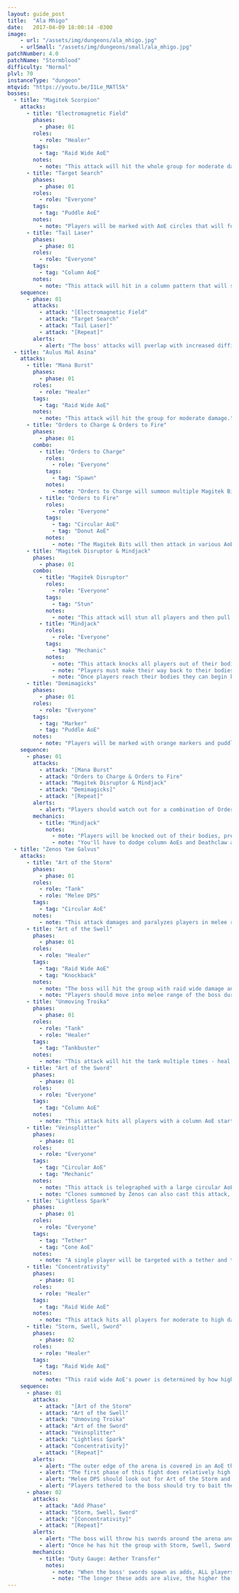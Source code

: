 ```yaml
---
layout: guide_post
title:  "Ala Mhigo"
date:   2017-04-09 18:00:14 -0300
image:
    - url: "/assets/img/dungeons/ala_mhigo.jpg"
    - urlSmall: "/assets/img/dungeons/small/ala_mhigo.jpg"
patchNumber: 4.0
patchName: "Stormblood"
difficulty: "Normal"
plvl: 70
instanceType: "dungeon"
mtqvid: "https://youtu.be/I1Le_MATl5k"
bosses:
  - title: "Magitek Scorpion"
    attacks:
      - title: "Electromagnetic Field"
        phases:
          - phase: 01
        roles:
          - role: "Healer"
        tags:
          - tag: "Raid Wide AoE"
        notes:
          - note: "This attack will hit the whole group for moderate damage - healers keep an eye out."
      - title: "Target Search"
        phases:
          - phase: 01
        roles:
          - role: "Everyone"
        tags:
          - tag: "Puddle AoE"
        notes:
          - note: "Players will be marked with AoE circles that will follow them around - wait for the AoE circle to 'Lock On' by turning dark red and then move out to safety."
      - title: "Tail Laser"
        phases:
          - phase: 01
        roles:
          - role: "Everyone"
        tags:
          - tag: "Column AoE"
        notes:
          - note: "This attack will hit in a column pattern that will split the arena in two for a period of time."
    sequence:
      - phase: 01
        attacks:
          - attack: "[Electromagnetic Field"
          - attack: "Target Search"
          - attack: "Tail Laser]"
          - attack: "[Repeat]"
        alerts:
          - alert: "The boss' attacks will pverlap with increased difficulty as the fight progresses - be sure to avoid puddles splashed around the arena."
  - title: "Aulus Mal Asina"
    attacks:
      - title: "Mana Burst"
        phases:
          - phase: 01
        roles:
          - role: "Healer"
        tags:
          - tag: "Raid Wide AoE"
        notes:
          - note: "This attack will hit the group for moderate damage."
      - title: "Orders to Charge & Orders to Fire"
        phases:
          - phase: 01
        combo:
          - title: "Orders to Charge"
            roles:
              - role: "Everyone"
            tags:
              - tag: "Spawn"
            notes:
              - note: "Orders to Charge will summon multiple Magitek Bits around the arena that cannot be targeted."
          - title: "Orders to Fire"
            roles:
              - role: "Everyone"
            tags:
              - tag: "Circular AoE"
              - tag: "Donut AoE"
            notes:
              - note: "The Magitek Bits will then attack in various AoE patterns - dodge as necessary."
      - title: "Magitek Disruptor & Mindjack"
        phases:
          - phase: 01
        combo:
          - title: "Magitek Disruptor"
            roles:
              - role: "Everyone"
            tags:
              - tag: "Stun"
            notes:
              - note: "This attack will stun all players and then pull them in towards the boss."
          - title: "Mindjack"
            roles:
              - role: "Everyone"
            tags:
              - tag: "Mechanic"
            notes:
              - note: "This attack knocks all players out of their bodies, preventing them from attacking."
              - note: "Players must make their way back to their bodies while avoiding column AoE attacks and Deathclaw adds who will grab and stun you."
              - note: "Once players reach their bodies they can begin killing the adds to help remaining players get back."
      - title: "Demimagicks"
        phases:
          - phase: 01
        roles:
          - role: "Everyone"
        tags:
          - tag: "Marker"
          - tag: "Puddle AoE"
        notes:
          - note: "Players will be marked with orange markers and puddle AoEs will drop where they stand - be sure to avoid other players."
    sequence:
      - phase: 01
        attacks:
          - attack: "[Mana Burst"
          - attack: "Orders to Charge & Orders to Fire"
          - attack: "Magitek Disruptor & Mindjack"
          - attack: "Demimagicks]"
          - attack: "[Repeat]"
        alerts:
          - alert: "Players should watch out for a combination of Orders to Charge & Orders to Fire and Demimagicks as it results in quite a few AoEs to dance around."
        mechanics:
          - title: "Mindjack"
            notes:
              - note: "Players will be knocked out of their bodies, preventing attacks."
              - note: "You'll have to dodge column AoEs and Deathclaw adds while you make your way back to your body before you can continue damaging the boss."
  - title: "Zenos Yae Galvus"
    attacks:
      - title: "Art of the Storm"
        phases:
          - phase: 01
        roles:
          - role: "Tank"
          - role: "Melee DPS"
        tags:
          - tag: "Circular AoE"
        notes:
          - note: "This attack damages and paralyzes players in melee range - stand away from the boss to avoid it."
      - title: "Art of the Swell"
        phases:
          - phase: 01
        roles:
          - role: "Healer"
        tags:
          - tag: "Raid Wide AoE"
          - tag: "Knockback"
        notes:
          - note: "The boss will hit the group with raid wide damage and a knockback that can knock players into the outer edge."
          - note: "Players should move into melee range of the boss during this cast to remain safe."
      - title: "Unmoving Troika"
        phases:
          - phase: 01
        roles:
          - role: "Tank"
          - role: "Healer"
        tags:
          - tag: "Tankbuster"
        notes:
          - note: "This attack will hit the tank multiple times - heal and cooldown as necessary."
      - title: "Art of the Sword"
        phases:
          - phase: 01
        roles:
          - role: "Everyone"
        tags:
          - tag: "Column AoE"
        notes:
          - note: "This attack hits all players with a column AoE starting from the boss - players should spread out to avoid overlap."
      - title: "Veinsplitter"
        phases:
          - phase: 01
        roles:
          - role: "Everyone"
        tags:
          - tag: "Circular AoE"
          - tag: "Mechanic"
        notes:
          - note: "This attack is telegraphed with a large circular AoE."
          - note: "Clones summoned by Zenos can also cast this attack, covering a large portion of the arena."
      - title: "Lightless Spark"
        phases:
          - phase: 01
        roles:
          - role: "Everyone"
        tags:
          - tag: "Tether"
          - tag: "Cone AoE"
        notes:
          - note: "A single player will be targeted with a tether and then subsequently be hit with a large cone AoE - this player should bait the attack away from the rest of the group, ideally towards the edge closest to the boss."
      - title: "Concentrativity"
        phases:
          - phase: 01
        roles:
          - role: "Healer"
        tags:
          - tag: "Raid Wide AoE"
        notes:
          - note: "This attack hits all players for moderate to high damage - healers keep an eye out."
      - title: "Storm, Swell, Sword"
        phases:
          - phase: 02
        roles:
          - role: "Healer"
        tags:
          - tag: "Raid Wide AoE"
        notes:
          - note: "This raid wide AoE's power is determined by how high the duty gauge has filled."
    sequence:
      - phase: 01
        attacks:
          - attack: "[Art of the Storm"
          - attack: "Art of the Swell"
          - attack: "Unmoving Troika"
          - attack: "Art of the Sword"
          - attack: "Veinsplitter"
          - attack: "Lightless Spark"
          - attack: "Concentrativity]"
          - attack: "[Repeat]"
        alerts:
          - alert: "The outer edge of the arena is covered in an AoE that will give players Damage Down and Bleed debuffs - avoid standing in this."
          - alert: "The first phase of this fight does relatively high damage with multiple raid wide hits - healers beware."
          - alert: "Melee DPS should look out for Art of the Storm and move away from the boss when possible."
          - alert: "Players tethered to the boss should try to bait the cone AoE that will target them away from the rest of the group."
      - phase: 02
        attacks:
          - attack: "Add Phase"
          - attack: "Storm, Swell, Sword"
          - attack: "[Concentrativity]"
          - attack: "[Repeat]"
        alerts:
          - alert: "The boss will throw his swords around the arena and begin to fill the duty gauge."
          - alert: "Once he has hit the group with Storm, Swell, Sword, the boss will chain cast Concentrativity until he's killed."
        mechanics:
          - title: "Duty Gauge: Aether Transfer"
            notes:
              - note: "When the boss' swords spawn as adds, ALL players should focus them down as soon as possible."
              - note: "The longer these adds are alive, the higher the duty gauge will fill and the stronger Storm, Swell, Sword will be."
---
```

